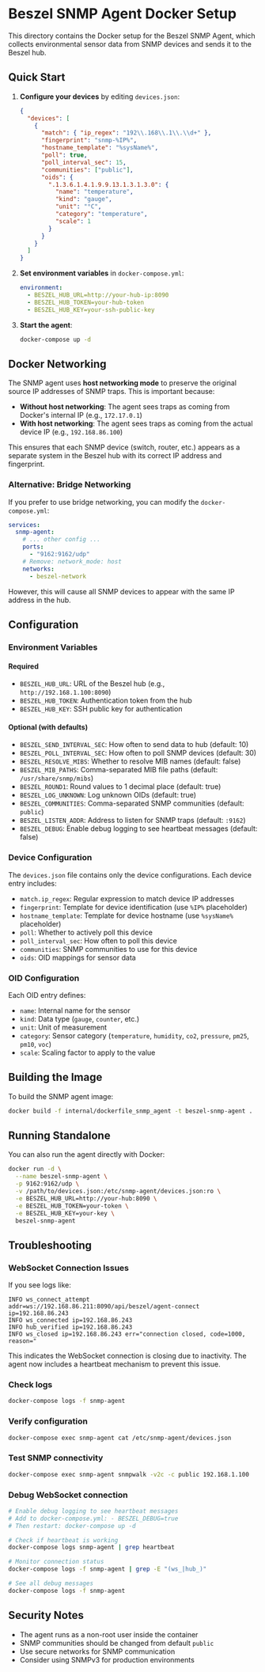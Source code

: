 # Beszel SNMP Agent Docker Setup

This directory contains the Docker setup for the Beszel SNMP Agent, which collects environmental sensor data from SNMP devices and sends it to the Beszel hub.

## Quick Start

1. **Configure your devices** by editing `devices.json`:
   ```json
   {
     "devices": [
       {
         "match": { "ip_regex": "192\\.168\\.1\\.\\d+" },
         "fingerprint": "snmp-%IP%",
         "hostname_template": "%sysName%",
         "poll": true,
         "poll_interval_sec": 15,
         "communities": ["public"],
         "oids": {
           ".1.3.6.1.4.1.9.9.13.1.3.1.3.0": {
             "name": "temperature",
             "kind": "gauge",
             "unit": "°C",
             "category": "temperature",
             "scale": 1
           }
         }
       }
     ]
   }
   ```

2. **Set environment variables** in `docker-compose.yml`:
   ```yaml
   environment:
     - BESZEL_HUB_URL=http://your-hub-ip:8090
     - BESZEL_HUB_TOKEN=your-hub-token
     - BESZEL_HUB_KEY=your-ssh-public-key
   ```

3. **Start the agent**:
   ```bash
   docker-compose up -d
   ```

## Docker Networking

The SNMP agent uses **host networking mode** to preserve the original source IP addresses of SNMP traps. This is important because:

- **Without host networking**: The agent sees traps as coming from Docker's internal IP (e.g., `172.17.0.1`)
- **With host networking**: The agent sees traps as coming from the actual device IP (e.g., `192.168.86.100`)

This ensures that each SNMP device (switch, router, etc.) appears as a separate system in the Beszel hub with its correct IP address and fingerprint.

### Alternative: Bridge Networking

If you prefer to use bridge networking, you can modify the `docker-compose.yml`:

```yaml
services:
  snmp-agent:
    # ... other config ...
    ports:
      - "9162:9162/udp"
    # Remove: network_mode: host
    networks:
      - beszel-network
```

However, this will cause all SNMP devices to appear with the same IP address in the hub.

## Configuration

### Environment Variables

#### Required
- `BESZEL_HUB_URL`: URL of the Beszel hub (e.g., `http://192.168.1.100:8090`)
- `BESZEL_HUB_TOKEN`: Authentication token from the hub
- `BESZEL_HUB_KEY`: SSH public key for authentication

#### Optional (with defaults)
- `BESZEL_SEND_INTERVAL_SEC`: How often to send data to hub (default: 10)
- `BESZEL_POLL_INTERVAL_SEC`: How often to poll SNMP devices (default: 30)
- `BESZEL_RESOLVE_MIBS`: Whether to resolve MIB names (default: false)
- `BESZEL_MIB_PATHS`: Comma-separated MIB file paths (default: `/usr/share/snmp/mibs`)
- `BESZEL_ROUND1`: Round values to 1 decimal place (default: true)
- `BESZEL_LOG_UNKNOWN`: Log unknown OIDs (default: true)
- `BESZEL_COMMUNITIES`: Comma-separated SNMP communities (default: `public`)
- `BESZEL_LISTEN_ADDR`: Address to listen for SNMP traps (default: `:9162`)
- `BESZEL_DEBUG`: Enable debug logging to see heartbeat messages (default: false)

### Device Configuration

The `devices.json` file contains only the device configurations. Each device entry includes:

- `match.ip_regex`: Regular expression to match device IP addresses
- `fingerprint`: Template for device identification (use `%IP%` placeholder)
- `hostname_template`: Template for device hostname (use `%sysName%` placeholder)
- `poll`: Whether to actively poll this device
- `poll_interval_sec`: How often to poll this device
- `communities`: SNMP communities to use for this device
- `oids`: OID mappings for sensor data

### OID Configuration

Each OID entry defines:
- `name`: Internal name for the sensor
- `kind`: Data type (`gauge`, `counter`, etc.)
- `unit`: Unit of measurement
- `category`: Sensor category (`temperature`, `humidity`, `co2`, `pressure`, `pm25`, `pm10`, `voc`)
- `scale`: Scaling factor to apply to the value

## Building the Image

To build the SNMP agent image:

```bash
docker build -f internal/dockerfile_snmp_agent -t beszel-snmp-agent .
```

## Running Standalone

You can also run the agent directly with Docker:

```bash
docker run -d \
  --name beszel-snmp-agent \
  -p 9162:9162/udp \
  -v /path/to/devices.json:/etc/snmp-agent/devices.json:ro \
  -e BESZEL_HUB_URL=http://your-hub:8090 \
  -e BESZEL_HUB_TOKEN=your-token \
  -e BESZEL_HUB_KEY=your-key \
  beszel-snmp-agent
```

## Troubleshooting

### WebSocket Connection Issues

If you see logs like:
```
INFO ws_connect_attempt addr=ws://192.168.86.211:8090/api/beszel/agent-connect ip=192.168.86.243
INFO ws_connected ip=192.168.86.243
INFO hub_verified ip=192.168.86.243
INFO ws_closed ip=192.168.86.243 err="connection closed, code=1000, reason="
```

This indicates the WebSocket connection is closing due to inactivity. The agent now includes a heartbeat mechanism to prevent this issue.

### Check logs
```bash
docker-compose logs -f snmp-agent
```

### Verify configuration
```bash
docker-compose exec snmp-agent cat /etc/snmp-agent/devices.json
```

### Test SNMP connectivity
```bash
docker-compose exec snmp-agent snmpwalk -v2c -c public 192.168.1.100
```

### Debug WebSocket connection
```bash
# Enable debug logging to see heartbeat messages
# Add to docker-compose.yml: - BESZEL_DEBUG=true
# Then restart: docker-compose up -d

# Check if heartbeat is working
docker-compose logs snmp-agent | grep heartbeat

# Monitor connection status
docker-compose logs -f snmp-agent | grep -E "(ws_|hub_)"

# See all debug messages
docker-compose logs -f snmp-agent
```

## Security Notes

- The agent runs as a non-root user inside the container
- SNMP communities should be changed from default `public`
- Use secure networks for SNMP communication
- Consider using SNMPv3 for production environments
